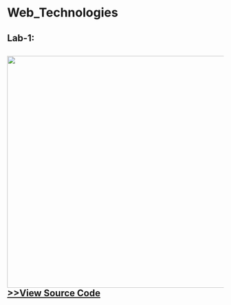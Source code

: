 # Web_Technologies
<h2>Lab-1:<h2> 
<img src="https://github.com/ov1faruk/Web_Technologies/blob/main/lab1/Resume_Labtask1.png" height="540px" width="1920px" alt="">
<a href="https://github.com/ov1faruk/Web_Technologies/blob/main/lab1/lab1(RESUME).html">>>View Source Code</a>
